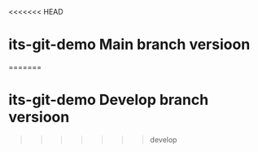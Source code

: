<<<<<<< HEAD
# its-git-demo Main branch versioon
=======
# its-git-demo Develop branch versioon
>>>>>>> develop
